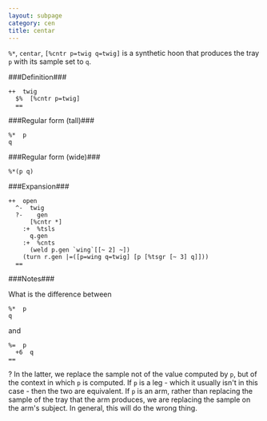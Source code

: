 ```yaml
---
layout: subpage
category: cen
title: centar
---
```


`%*`, `centar`, `[%cntr p=twig q=twig]` is a synthetic hoon that
produces the tray `p` with its sample set to `q`.

###Definition###

    ++  twig  
      $%  [%cntr p=twig]
      ==

###Regular form (tall)###

    %*  p
    q

###Regular form (wide)###

    %*(p q)

###Expansion###
    
    ++  open
      ^-  twig
      ?-    gen
          [%cntr *]
        :+  %tsls
          q.gen
        :+  %cnts
          (weld p.gen `wing`[[~ 2] ~])
        (turn r.gen |=([p=wing q=twig] [p [%tsgr [~ 3] q]]))
      ==

###Notes###

What is the difference between 

    %*  p
    q

and

    %=  p 
      +6  q
    ==

?  In the latter, we replace the sample not of the value computed
by `p`, but of the context in which `p` is computed.  If `p` is a
leg - which it usually isn't in this case - then the two are
equivalent.  If `p` is an arm, rather than replacing the sample
of the tray that the arm produces, we are replacing the sample on
the arm's subject.  In general, this will do the wrong thing.
